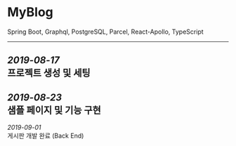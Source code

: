# MyBlog
Spring Boot, Graphql, PostgreSQL, Parcel, React-Apollo, TypeScript

---  
*2019-08-17*  
프로젝트 생성 및 세팅
---
*2019-08-23*  
샘플 페이지 및 기능 구현
---
*2019-09-01*  
게시판 개발 완료 (Back End)  